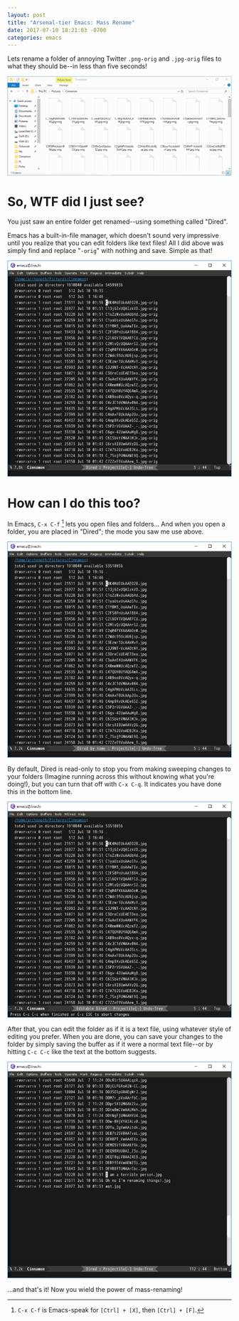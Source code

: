 ```yaml
---
layout: post
title: "Arsenal-tier Emacs: Mass Rename"
date: 2017-07-10 18:21:03 -0700
categories: emacs
---
```


Lets rename a folder of annoying Twitter `.png-orig` and `.jpg-orig`
files to what they should be--in less than five seconds!

![Renaming of an entire folder in no time at all](/assets/Mass-Rename.gif "Beep boop, renamed!")

<!-- more -->

# So, WTF did I just see?
You just saw an entire folder get renamed--using something called "Dired".

Emacs has a built-in-file manager, which doesn't sound very impressive
until you realize that you can edit folders like text files! All I did
above was simply find and replace "`-orig`" with nothing and
save. Simple as that!

![Find and replace](/assets/Dired-Rename.gif "It's all text!")

# How can I do this too?
In Emacs, `C-x C-f` [^1] lets you open files and folders... And when you
open a folder, you are placed in "Dired"; the mode you saw me use
above.

![Navigating to a folder](/assets/Dired1.png "Hit Tab a lot, nearly everything in Emacs does tabs a lot")

By default, Dired is read-only to stop you from making sweeping
changes to your folders (Imagine running across this without knowing
what you're doing!), but you can turn that off with `C-x C-q`. It
indicates you have done this in the bottom line.

![The bottom line shows you can edit!](/assets/Dired2.png "Uh oh")

After that, you can edit the folder as if it is a text file, using
whatever style of editing you prefer. When you are done, you can save
your changes to the folder by simply saving the buffer as if it were a
normal text file--or by hitting `C-c C-c` like the text at the bottom
suggests.

![Modifications!](/assets/Dired3.png "Macros work really nicely here too!")

...and that's it! Now you wield the power of mass-renaming!

[^1]: `C-x C-f` is Emacs-speak for `[Ctrl] + [X]`, then `[Ctrl] + [F]`.

